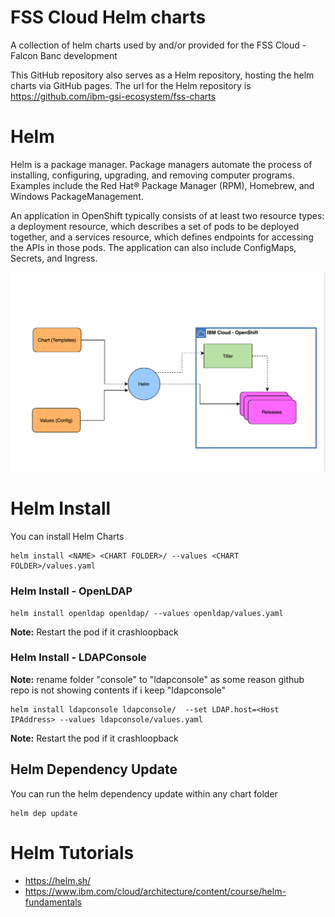 # FSS Cloud Helm charts

A collection of helm charts used by and/or provided for the FSS Cloud - Falcon Banc development

This GitHub repository also serves as a Helm repository, hosting the helm charts via GitHub pages. The url for the Helm repository is https://github.com/ibm-gsi-ecosystem/fss-charts

# Helm

Helm is a package manager. Package managers automate the process of installing, configuring, upgrading, and removing computer programs. Examples include the Red Hat® Package Manager (RPM), Homebrew, and Windows PackageManagement.

An application in OpenShift typically consists of at least two resource types: a deployment resource, which describes a set of pods to be deployed together, and a services resource, which defines endpoints for accessing the APIs in those pods. The application can also include ConfigMaps, Secrets, and Ingress.

![Helm Components](HelmComponents.png)


# Helm Install 

You can install Helm Charts

```
helm install <NAME> <CHART FOLDER>/ --values <CHART FOLDER>/values.yaml
```

### Helm Install - OpenLDAP

```
helm install openldap openldap/ --values openldap/values.yaml
```

**Note:** Restart the pod if it crashloopback

### Helm Install - LDAPConsole

**Note:** rename folder "console" to "ldapconsole" as some reason github repo is not showing contents if i keep "ldapconsole"

```
helm install ldapconsole ldapconsole/  --set LDAP.host=<Host IPAddress> --values ldapconsole/values.yaml
```

**Note:** Restart the pod if it crashloopback
## Helm Dependency Update

You can run the helm dependency update within any chart folder

```
helm dep update
```

# Helm Tutorials
- https://helm.sh/
- https://www.ibm.com/cloud/architecture/content/course/helm-fundamentals
